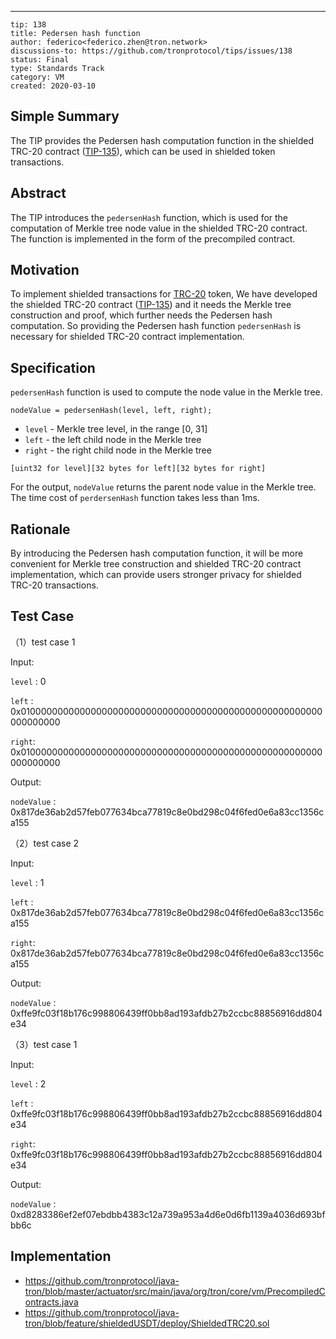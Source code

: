 ---
```
tip: 138 
title: Pedersen hash function 
author: federico<federico.zhen@tron.network>
discussions-to: https://github.com/tronprotocol/tips/issues/138
status: Final
type: Standards Track
category: VM
created: 2020-03-10
```

## Simple Summary 

The TIP provides the Pedersen hash computation function in the shielded TRC-20 contract ([TIP-135](https://github.com/tronprotocol/tips/blob/master/tip-135.md)), which can be used in shielded token transactions.

## Abstract 

The TIP introduces the `pedersenHash` function, which is used for the computation of Merkle tree node value in the shielded TRC-20 contract. The function is implemented in the form of the precompiled contract.

## Motivation 

To implement shielded transactions for [TRC-20](https://github.com/tronprotocol/TIPs/blob/master/tip-20.md) token,  We have developed the shielded TRC-20 contract ([TIP-135](https://github.com/tronprotocol/tips/blob/master/tip-135.md)) and  it needs the Merkle tree construction and proof, which further needs the Pedersen hash computation. So providing the Pedersen hash function `pedersenHash` is necessary for shielded TRC-20 contract implementation.

## Specification

`pedersenHash` function is used to compute the node value in the  Merkle tree.

```
nodeValue = pedersenHash(level, left, right);
```

* `level` - Merkle tree level, in the range [0, 31]
* `left` - the left child node in the Merkle tree
* `right` - the right child node in the Merkle tree

```
[uint32 for level][32 bytes for left][32 bytes for right]
```

 For the output, `nodeValue` returns the parent node value in the Merkle tree. The time cost of `perdersenHash` function takes less than 1ms.

## Rationale

By introducing the Pedersen hash computation function, it will be more convenient for Merkle tree construction and  shielded TRC-20 contract implementation, which can provide users stronger privacy for shielded TRC-20 transactions.

## Test Case

（1）test case 1

Input:

`level` : 0

`left` : 0x0100000000000000000000000000000000000000000000000000000000000000

`right`: 0x0100000000000000000000000000000000000000000000000000000000000000

Output:

`nodeValue` : 0x817de36ab2d57feb077634bca77819c8e0bd298c04f6fed0e6a83cc1356ca155

（2）test case 2

Input:

`level` : 1

`left` : 0x817de36ab2d57feb077634bca77819c8e0bd298c04f6fed0e6a83cc1356ca155

`right`: 0x817de36ab2d57feb077634bca77819c8e0bd298c04f6fed0e6a83cc1356ca155

Output:

`nodeValue` : 0xffe9fc03f18b176c998806439ff0bb8ad193afdb27b2ccbc88856916dd804e34

（3）test case 1

Input:

`level` : 2

`left` : 0xffe9fc03f18b176c998806439ff0bb8ad193afdb27b2ccbc88856916dd804e34

`right`: 0xffe9fc03f18b176c998806439ff0bb8ad193afdb27b2ccbc88856916dd804e34

Output:

`nodeValue` : 0xd8283386ef2ef07ebdbb4383c12a739a953a4d6e0d6fb1139a4036d693bfbb6c

## Implementation 
* https://github.com/tronprotocol/java-tron/blob/master/actuator/src/main/java/org/tron/core/vm/PrecompiledContracts.java
* https://github.com/tronprotocol/java-tron/blob/feature/shieldedUSDT/deploy/ShieldedTRC20.sol



